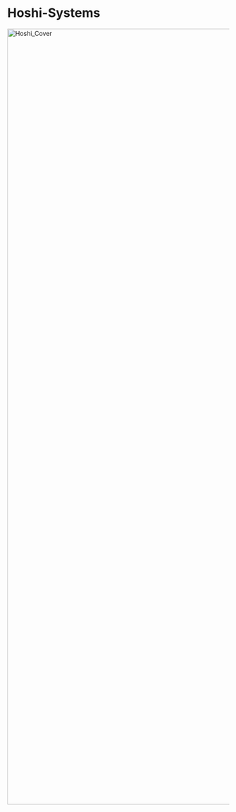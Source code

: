 # Hoshi-Systems
<img width="1761" alt="Hoshi_Cover" src="https://user-images.githubusercontent.com/10698943/230748607-994dee9d-c40f-4bea-9c86-0e7636bc117f.png">
